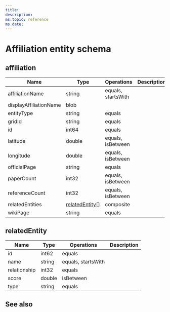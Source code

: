```yaml
---
title: 
description: 
ms.topic: reference
ms.date: 
---
```


# Affiliation entity schema

## affiliation

Name | Type | Operations | Description
--- | --- | --- | ---
affiliationName | string | equals, startsWith |
displayAffiliationName | blob | |
entityType | string | equals |
gridId | string | equals |
id | int64 | equals |
latitude | double | equals, isBetween |
longitude | double | equals, isBetween |
officialPage | string | equals |
paperCount | int32 | equals, isBetween |
referenceCount | int32 | equals, isBetween |
relatedEntities | [relatedEntity](#relatedentity)[] | composite |
wikiPage | string | equals |

## relatedEntity

Name | Type | Operations | Description
--- | --- | --- | ---
id | int62 | equals |
name | string | equals, startsWith |
relationship | int32 | equals |
score | double | isBetween |
type | string | equals |

## See also
